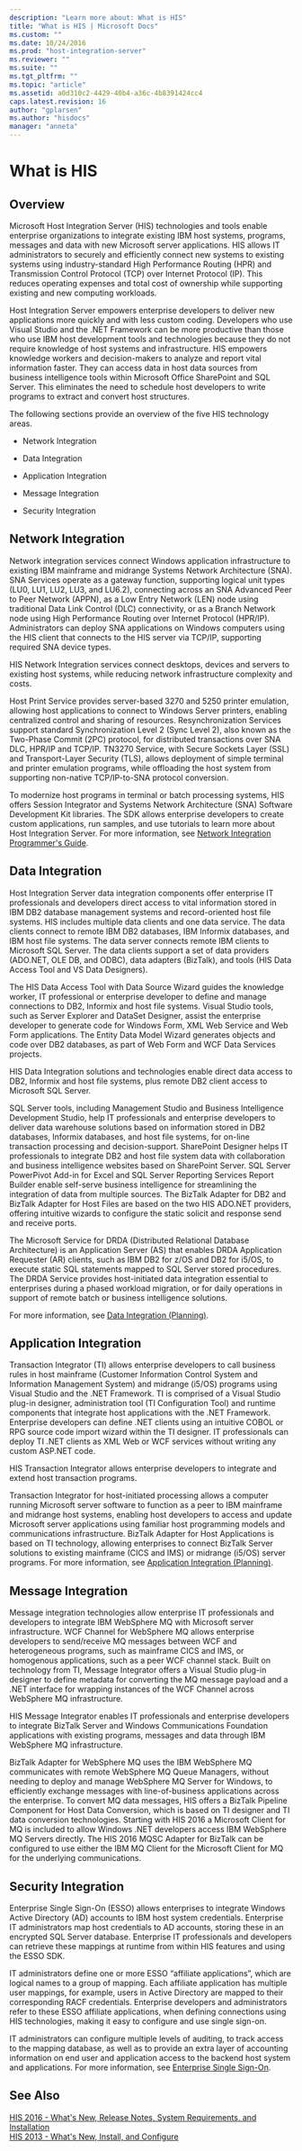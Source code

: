 ```yaml
---
description: "Learn more about: What is HIS"
title: "What is HIS | Microsoft Docs"
ms.custom: ""
ms.date: 10/24/2016
ms.prod: "host-integration-server"
ms.reviewer: ""
ms.suite: ""
ms.tgt_pltfrm: ""
ms.topic: "article"
ms.assetid: a0d310c2-4429-40b4-a36c-4b8391424cc4
caps.latest.revision: 16
author: "gplarsen"
ms.author: "hisdocs"
manager: "anneta"
---
```

# What is HIS

## Overview
Microsoft Host Integration Server (HIS) technologies and tools enable enterprise organizations to integrate existing IBM host systems, programs, messages and data with new Microsoft server applications. HIS allows IT administrators to securely and efficiently connect new systems to existing systems using industry-standard High Performance Routing (HPR) and Transmission Control Protocol (TCP) over Internet Protocol (IP). This reduces operating expenses and total cost of ownership while supporting existing and new computing workloads.  
  
Host Integration Server empowers enterprise developers to deliver new applications more quickly and with less custom coding. Developers who use Visual Studio  and the .NET Framework  can be more productive than those who use IBM host development tools and technologies because they do not require knowledge of host systems and infrastructure. HIS empowers knowledge workers and decision-makers to analyze and report vital information faster. They can access data in host data sources from business intelligence tools within Microsoft Office SharePoint and SQL Server. This eliminates the need to schedule host developers to write programs to extract and convert host structures.  
  
 The following sections provide an overview of the five HIS technology areas.  
  
-   Network Integration
  
-   Data Integration
  
-   Application Integration
  
-   Message Integration
  
-   Security Integration
  
##  <a name="Network"></a> Network Integration  
 Network integration services connect Windows application infrastructure to existing IBM mainframe and midrange Systems Network Architecture (SNA). SNA Services operate as a gateway function, supporting logical unit types (LU0, LU1, LU2, LU3, and LU6.2), connecting across an SNA Advanced Peer to Peer Network (APPN), as a Low Entry Network (LEN) node using traditional Data Link Control (DLC) connectivity, or as a Branch Network node using High Performance Routing over Internet Protocol (HPR/IP). Administrators can deploy SNA applications on Windows computers using the HIS client that connects to the HIS server via TCP/IP, supporting required SNA device types.  
  
  
 HIS Network Integration services connect desktops, devices and servers to existing host systems, while reducing network infrastructure complexity and costs.  
  
 Host Print Service provides server-based 3270 and 5250 printer emulation, allowing host applications to connect to Windows Server  printers, enabling centralized control and sharing of resources. Resynchronization Services support standard Synchronization Level 2 (Sync Level 2), also known as the Two-Phase Commit (2PC) protocol, for distributed transactions over SNA DLC, HPR/IP and TCP/IP. TN3270 Service, with Secure Sockets Layer (SSL) and Transport-Layer Security (TLS), allows deployment of simple terminal and printer emulation programs, while offloading the host system from supporting non-native TCP/IP-to-SNA protocol conversion. 
  
 To modernize host programs in terminal or batch processing systems, HIS offers Session Integrator and Systems Network Architecture (SNA) Software Development Kit libraries. The SDK allows enterprise developers to create custom applications, run samples, and use tutorials to learn more about Host Integration Server. For more information, see [Network Integration Programmer's Guide](core/network-integration-programmer-s-guide2.md).  
  
##  <a name="Data"></a> Data Integration  
 Host Integration Server data integration components offer enterprise IT professionals and developers direct access to vital information stored in IBM DB2 database management systems and record-oriented host file systems. HIS includes multiple data clients and one data service. The data clients connect to remote IBM DB2 databases, IBM Informix databases, and IBM host file systems. The data server connects remote IBM clients to Microsoft SQL Server. The data clients support a set of data providers (ADO.NET, OLE DB, and ODBC), data adapters (BizTalk), and tools (HIS Data Access Tool and VS Data Designers).  
  
 The HIS Data Access Tool with Data Source Wizard guides the knowledge worker, IT professional or enterprise developer to define and manage connections to DB2, Informix and host file systems. Visual Studio  tools, such as Server Explorer and DataSet Designer, assist the enterprise developer to generate code for Windows Form, XML Web Service and Web Form applications. The Entity Data Model Wizard generates objects and code over DB2 databases, as part of Web Form and WCF Data Services projects.  
  
 HIS Data Integration solutions and technologies enable direct data access to DB2, Informix and host file systems, plus remote DB2 client access to Microsoft SQL Server.  
  
 SQL Server  tools, including Management Studio and Business Intelligence Development Studio, help IT professionals and enterprise developers to deliver data warehouse solutions based on information stored in DB2 databases, Informix databases, and host file systems, for on-line transaction processing and decision-support. SharePoint Designer helps IT professionals to integrate DB2 and host file system data with collaboration and business intelligence websites based on SharePoint Server. SQL Server PowerPivot Add-in for Excel and SQL Server Reporting Services Report Builder enable self-serve business intelligence for streamlining the integration of data from multiple sources. The BizTalk Adapter for DB2 and BizTalk Adapter for Host Files are based on the two HIS ADO.NET providers, offering intuitive wizards to configure the static solicit and response send and receive ports.  
  
 The Microsoft Service for DRDA (Distributed Relational Database Architecture) is an Application Server (AS) that enables DRDA Application Requester (AR) clients, such as IBM DB2 for z/OS and DB2 for i5/OS, to execute static SQL statements mapped to SQL Server stored procedures. The DRDA Service provides host-initiated data integration essential to enterprises during a phased workload migration, or for daily operations in support of remote batch or business intelligence solutions.  
  
 For more information, see [Data Integration (Planning)](core/data-integration-planning-1.md).  
  
##  <a name="application"></a> Application Integration  
 Transaction Integrator (TI) allows enterprise developers to call business rules in host mainframe (Customer Information Control System and Information Management System) and midrange (i5/OS) programs using Visual Studio and the .NET Framework. TI is comprised of a Visual Studio plug-in designer, administration tool (TI Configuration Tool) and runtime components that integrate host applications with the .NET Framework. Enterprise developers can define .NET clients using an intuitive COBOL or RPG source code import wizard within the TI designer. IT professionals can deploy TI .NET clients as XML Web or WCF services without writing any custom ASP.NET code.  
  
 HIS Transaction Integrator allows enterprise developers to integrate and extend host transaction programs.  
  
 Transaction Integrator for host-initiated processing allows a computer running Microsoft server software to function as a peer to IBM mainframe and midrange host systems, enabling host developers to access and update Microsoft server applications using familiar host programming models and communications infrastructure. BizTalk Adapter for Host Applications is based on TI technology, allowing enterprises to connect BizTalk Server solutions to existing mainframe (CICS and IMS) or midrange (i5/OS) server programs. For more information, see [Application Integration (Planning)](core/application-integration-planning-2.md).  
  
##  <a name="message"></a> Message Integration  
 Message integration technologies allow enterprise IT professionals and developers to integrate IBM WebSphere MQ with Microsoft server infrastructure. WCF Channel for WebSphere MQ allows enterprise developers to send/receive MQ messages between WCF and heterogeneous programs, such as mainframe CICS and IMS, or homogenous applications, such as a peer WCF channel stack. Built on technology from TI, Message Integrator offers a Visual Studio plug-in designer to define metadata for converting the MQ message payload and a .NET interface for wrapping instances of the WCF Channel across WebSphere MQ infrastructure.  
  
 HIS Message Integrator enables IT professionals and enterprise developers to integrate BizTalk Server and Windows Communications Foundation applications with existing programs, messages and data through IBM WebSphere MQ infrastructure.  
  
 BizTalk Adapter for WebSphere MQ uses the IBM WebSphere MQ communicates with remote WebSphere MQ Queue Managers, without needing to deploy and manage WebSphere MQ Server for Windows, to efficiently exchange messages with line-of-business applications across the enterprise. To convert MQ data messages, HIS offers a BizTalk Pipeline Component for Host Data Conversion, which is based on TI designer and TI data conversion technologies. Starting with HIS 2016 a Microsoft Client for MQ is included to allow Windows .NET developers access IBM WebSphere MQ Servers directly.  The HIS 2016 MQSC Adapter for BizTalk can be configured to use either the IBM MQ Client for the Microsoft Client for MQ for the underlying communications. 
  
##  <a name="Security"></a> Security Integration  
 Enterprise Single Sign-On (ESSO) allows enterprises to integrate Windows Active Directory (AD) accounts to IBM host system credentials. Enterprise IT administrators map host credentials to AD accounts, storing these in an encrypted SQL Server database. Enterprise IT professionals and developers can retrieve these mappings at runtime from within HIS features and using the ESSO SDK.  
  
 IT administrators define one or more ESSO “affiliate applications”, which are logical names to a group of mapping. Each affiliate application has multiple user mappings, for example, users in Active Directory are mapped to their corresponding RACF credentials. Enterprise developers and administrators refer to these ESSO affiliate applications, when defining connections using HIS technologies, making it easy to configure and use single sign-on.  
  
 IT administrators can configure multiple levels of auditing, to track access to the mapping database, as well as to provide an extra layer of accounting information on end user and application access to the backend host system and applications. For more information, see [Enterprise Single Sign-On](esso/enterprise-single-sign-on1.md).  
  
## See Also  
 [HIS 2016 - What's New, Release Notes, System Requirements, and Installation](install-and-config-guides/his-2016-what-s-new-release-notes-system-requirements-and-installation.md)   
 [HIS 2013 - What's New, Install, and Configure](install-and-config-guides/his-2013-what-s-new-install-and-configure.md)
